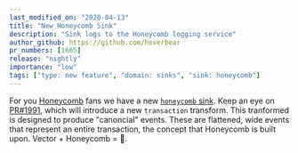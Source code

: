 ```yaml
---
last_modified_on: "2020-04-13"
title: "New Honeycomb Sink"
description: "Sink logs to the Honeycomb logging service"
author_github: https://github.com/hoverbear
pr_numbers: [1665]
release: "nightly"
importance: "low"
tags: ["type: new feature", "domain: sinks", "sink: honeycomb"]
---
```


For you [Honeycomb][urls.honeycomb] fans we have a new
[`honeycomb` sink][docs.sinks.honeycomb]. Keep an eye on
[PR#1991][urls.pr_1991], which will introduce a new `transaction` transform.
This tranformed is designed to produce "canoncial" events. These are flattened,
wide events that represent an entire transaction, the concept that Honeycomb
is built upon. Vector + Honeycomb = 👯.


[docs.sinks.honeycomb]: /docs/reference/sinks/honeycomb/
[urls.honeycomb]: https://honeycomb.io
[urls.pr_1991]: https://github.com/timberio/vector/pull/1991
